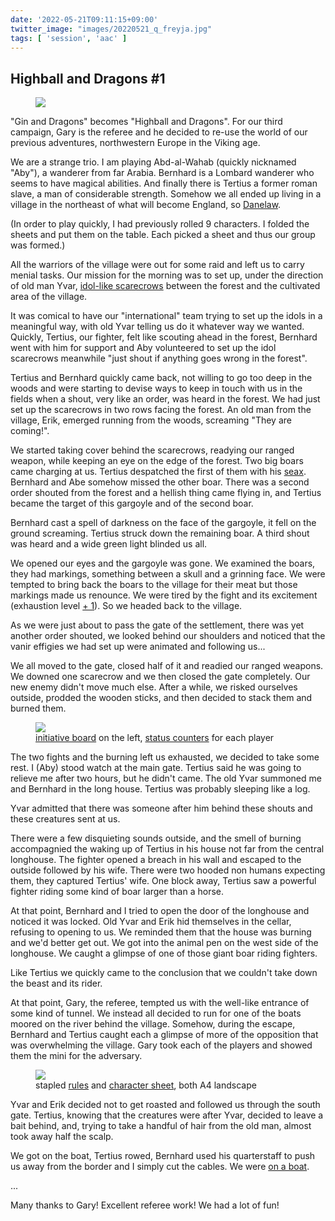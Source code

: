 ```yaml
---
date: '2022-05-21T09:11:15+09:00'
twitter_image: "images/20220521_q_freyja.jpg"
tags: [ 'session', 'aac' ]
---
```


## Highball and Dragons #1

<figure class="right largest">
<img src="images/20220521_scarecrows.jpg" loading="lazy" />
<figcaption>
</figcaption>
</figure>

"Gin and Dragons" becomes "Highball and Dragons". For our third campaign, Gary is the referee and he decided to re-use the world of our previous adventures, northwestern Europe in the Viking age.

We are a strange trio. I am playing Abd-al-Wahab (quickly nicknamed "Aby"), a wanderer from far Arabia. Bernhard is a Lombard wanderer who seems to have magical abilities. And finally there is Tertius a former roman slave, a man of considerable strength. Somehow we all ended up living in a village in the northeast of what will become England, so [Danelaw](https://en.wikipedia.org/wiki/Danelaw).

(In order to play quickly, I had previously rolled 9 characters. I folded the sheets and put them on the table. Each picked a sheet and thus our group was formed.)

All the warriors of the village were out for some raid and left us to carry menial tasks. Our mission for the morning was to set up, under the direction of old man Yvar, [idol-like scarecrows](http://www.supernaturalwiki.com/The_Vanir) between the forest and the cultivated area of the village.

It was comical to have our "international" team trying to set up the idols in a meaningful way, with old Yvar telling us do it whatever way we wanted. Quickly, Tertius, our fighter, felt like scouting ahead in the forest, Bernhard went with him for support and Aby volunteered to set up the idol scarecrows meanwhile "just shout if anything goes wrong in the forest".

Tertius and Bernhard quickly came back, not willing to go too deep in the woods and were starting to devise ways to keep in touch with us in the fields when a shout, very like an order, was heard in the forest. We had just set up the scarecrows in two rows facing the forest. An old man from the village, Erik, emerged running from the woods, screaming "They are coming!".

We started taking cover behind the scarecrows, readying our ranged weapon, while keeping an eye on the edge of the forest. Two big boars came charging at us. Tertius despatched the first of them with his [seax](https://en.wikipedia.org/wiki/Seax). Bernhard and Abe somehow missed the other boar. There was a second order shouted from the forest and a hellish thing came flying in, and Tertius became the target of this gargoyle and of the second boar.

Bernhard cast a spell of darkness on the face of the gargoyle, it fell on the ground screaming. Tertius struck down the remaining boar. A third shout was heard and a wide green light blinded us all.

We opened our eyes and the gargoyle was gone. We examined the boars, they had markings, something between a skull and a grinning face. We were tempted to bring back the boars to the village for their meat but those markings made us renounce. We were tired by the fight and its excitement (exhaustion level [+ 1](20220408.html?f=hbnd1&t=Exhausting_Hits)). So we headed back to the village.

As we were just about to pass the gate of the settlement, there was yet another order shouted, we looked behind our shoulders and noticed that the vanir effigies we had set up were animated and following us...

We all moved to the gate, closed half of it and readied our ranged weapons. We downed one scarecrow and we then closed the gate completely. Our new enemy didn't move much else. After a while, we risked ourselves outside, prodded the wooden sticks, and then decided to stack them and burned them.

<figure class="left largestt">
<img src="images/20220521_village.jpg" loading="lazy" />
<figcaption>
<a href="20210416.html?f=hbnd1&t=Initiative_Board">initiative board</a> on the left, <a href="20220513.html?f=hbnd1&t=Status_Cluster">status counters</a> for each player
</figcaption>
</figure>

The two fights and the burning left us exhausted, we decided to take some rest. I (Aby) stood watch at the main gate. Tertius said he was going to relieve me after two hours, but he didn't came. The old Yvar summoned me and Bernhard in the long house. Tertius was probably sleeping like a log.

Yvar admitted that there was someone after him behind these shouts and these creatures sent at us.

There were a few disquieting sounds outside, and the smell of burning accompagnied the waking up of Tertius in his house not far from the central longhouse. The fighter opened a breach in his wall and escaped to the outside followed by his wife. There were two hooded non humans expecting them, they captured Tertius' wife. One block away, Tertius saw a powerful fighter riding some kind of boar larger than a horse.

At that point, Bernhard and I tried to open the door of the longhouse and noticed it was locked. Old Yvar and Erik hid themselves in the cellar, refusing to opening to us. We reminded them that the house was burning and we'd better get out. We got into the animal pen on the west side of the longhouse. We caught a glimpse of one of those giant boar riding fighters.

Like Tertius we quickly came to the conclusion that we couldn't take down the beast and its rider.

At that point, Gary, the referee, tempted us with the well-like entrance of some kind of tunnel. We instead all decided to run for one of the boats moored on the river behind the village. Somehow, during the escape, Bernhard and Tertius caught each a glimpse of more of the opposition that was overwhelming the village. Gary took each of the players and showed them the mini for the adversary.

<figure class="right largestt capright">
<img src="images/20220521_rules_and_csheet.jpg" loading="lazy" />
<figcaption>
stapled <a href="https://github.com/jmettraux/aachen/releases/download/highball_and_dragon_1/aachen.pdf">rules</a> and <a href="https://github.com/jmettraux/aachen/releases/download/highball_and_dragon_1/character_sheet.pdf">character sheet</a>, both A4 landscape
</figcaption>
</figure>

Yvar and Erik decided not to get roasted and followed us through the south gate. Tertius, knowing that the creatures were after Yvar, decided to leave a bait behind, and, trying to take a handful of hair from the old man, almost took away half the scalp.

We got on the boat, Tertius rowed, Bernhard used his quarterstaff to push us away from the border and I simply cut the cables. We were <a href="https://www.youtube.com/watch?v=avaSdC0QOUM">on a boat</a>.

...

Many thanks to Gary! Excellent referee work! We had a lot of fun!

